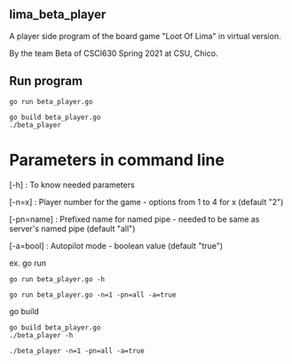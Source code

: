 ## lima_beta_player

A player side program of the board game "Loot Of Lima" in virtual version. 

By the team Beta of CSCI630 Spring 2021 at CSU, Chico.

## Run program

```
go run beta_player.go
```
```
go build beta_player.go
./beta_player
```

# Parameters in command line

[-h]  : To know needed parameters

[-n=x]  : Player number for the game - options from 1 to 4 for x (default "2")

[-pn=name] : Prefixed name for named pipe - needed to be same as server's named pipe (default "all")

[-a=bool]  : Autopilot mode - boolean value (default "true")

ex.
go run
```
go run beta_player.go -h
```
```
go run beta_player.go -n=1 -pn=all -a=true
```

go build
```
go build beta_player.go
./beta_player -h
```
```
./beta_player -n=1 -pn=all -a=true
```